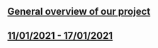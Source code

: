 ## [General overview of our project](https://zczlsde.github.io/0016team1.github.io/index2)

## [11/01/2021 - 17/01/2021](https://zczlsde.github.io/0016team1.github.io/week1)
